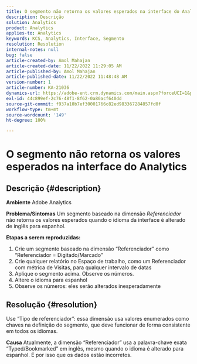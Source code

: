 ```yaml
---
title: O segmento não retorna os valores esperados na interface do Analytics
description: Descrição
solution: Analytics
product: Analytics
applies-to: Analytics
keywords: KCS, Analytics, Interface, Segmento
resolution: Resolution
internal-notes: null
bug: false
article-created-by: Amol Mahajan
article-created-date: 11/22/2022 11:29:05 AM
article-published-by: Amol Mahajan
article-published-date: 11/22/2022 11:48:48 AM
version-number: 1
article-number: KA-21036
dynamics-url: https://adobe-ent.crm.dynamics.com/main.aspx?forceUCI=1&pagetype=entityrecord&etn=knowledgearticle&id=6cf79ed9-586a-ed11-9561-6045bd006d92
exl-id: 44c899ef-2c76-48f1-8f62-0a80acf640dd
source-git-commit: f937a10b7ef30001766c82ed983367284857fd0f
workflow-type: tm+mt
source-wordcount: '149'
ht-degree: 100%

---
```


# O segmento não retorna os valores esperados na interface do Analytics

## Descrição {#description}

<b>Ambiente</b>
Adobe Analytics


<b>Problema/Sintomas</b>
Um segmento baseado na dimensão *Referenciador* não retorna os valores esperados quando o idioma da interface é alterado de inglês para espanhol.



<b>Etapas a serem reproduzidas:</b>

1. Crie um segmento baseado na dimensão “Referenciador” como “Referenciador = Digitado/Marcado”
2. Crie qualquer relatório no Espaço de trabalho, como um Referenciador com métrica de Visitas, para qualquer intervalo de datas
3. Aplique o segmento acima. Observe os números.
4. Altere o idioma para espanhol
5. Observe os números: eles serão alterados inesperadamente



## Resolução {#resolution}


Use “Tipo de referenciador”: essa dimensão usa valores enumerados como chaves na definição do segmento, que deve funcionar de forma consistente em todos os idiomas.


<b>Causa</b>
Atualmente, a dimensão “Referenciador” usa a palavra-chave exata “Typed/Bookmarked” em inglês, mesmo quando o idioma é alterado para espanhol. É por isso que os dados estão incorretos.
